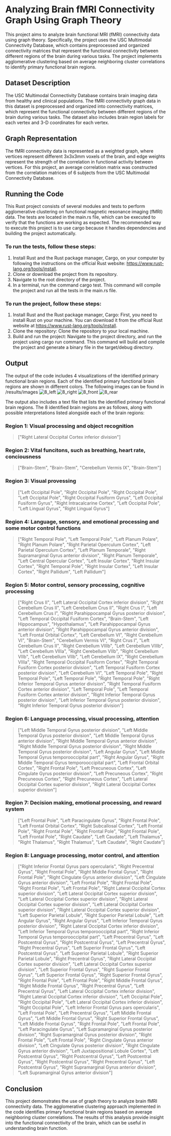 # Analyzing Brain fMRI Connectivity Graph Using Graph Theory
This project aims to analyze brain functional MRI (fMRI) connectivity data using graph theory. Specifically, the project uses the USC Multimodal Connectivity Database, which contains preprocessed and organized connectivity matrices that represent the functional connectivity between different regions of the brain during various tasks. The project implements agglomerative clustering based on average neighboring cluster correlations to identify primary functional brain regions.

## Dataset Description
The USC Multimodal Connectivity Database contains brain imaging data from healthy and clinical populations. The fMRI connectivity graph data in this dataset is preprocessed and organized into connectivity matrices, which represent the functional connectivity between different regions of the brain during various tasks. The dataset also includes brain region labels for each vertex and 3-D coordinates for each vertex.

## Graph Representation
The fMRI connectivity data is represented as a weighted graph, where vertices represent different 3x3x3mm voxels of the brain, and edge weights represent the strength of the correlation in functional activity between vertices. For this project, an average correlation matrix was constructed from the correlation matrices of 6 subjects from the USC Multimodal Connectivity Database.

## Running the Code

This Rust project consists of several modules and tests to perform agglomerative clustering on functional magnetic resonance imaging (fMRI) data. The tests are located in the main.rs file, which can be executed to verify that the functions are working as expected. The recommended way to execute this project is to use cargo because it handles dependencies and building the project automatically.

### To run the tests, follow these steps:

1. Install Rust and the Rust package manager, Cargo, on your computer by following the instructions on the official Rust website: https://www.rust-lang.org/tools/install.
2. Clone or download the project from its repository.
3. Navigate to the root directory of the project.
4. In a terminal, run the command cargo test. This command will compile the project and run all the tests in the main.rs file.


### To run the project, follow these steps:

1. Install Rust and the Rust package manager, Cargo: First, you need to install Rust on your machine. You can download it from the official Rust website at https://www.rust-lang.org/tools/install.
2. Clone the repository: Clone the repository to your local machine.
3. Build and run the project: Navigate to the project directory, and run the project using cargo run command. This command will build and compile the project and generate a binary file in the target/debug directory.

## Output
The output of the code includes 4 visualizations of the identified primary functional brain regions. Each of the identified primary functional brain regions are shown in different colors. The following images can be found in /results/images
![8_left](https://user-images.githubusercontent.com/103334331/236632909-e1dd11b2-e202-46f9-8397-e2c8e2bdae67.png)
![8_right](https://user-images.githubusercontent.com/103334331/236632910-09ba3b68-76c5-4563-8140-d73363d56ff6.png)
![8_front](https://user-images.githubusercontent.com/103334331/236632914-ffb66ec5-0337-4666-8b37-b073c9321a7b.png)
![8_rear](https://user-images.githubusercontent.com/103334331/236632919-83381174-d31f-4721-824f-b5c6a8ba2169.png)

The output also includes a text file that lists the identified primary functional brain regions. The 8 identified brain regions are as follows, along with possible interpretations listed alongside each of the brain regions: 

 ### Region 1: Visual  processing and object recognition
> ["Right Lateral Occipital Cortex inferior division"]

 ### Region 2: Vital funcitons, such as breathing, heart rate, conciousness
> ["Brain-Stem", "Brain-Stem", "Cerebellum Vermis IX", "Brain-Stem"]

 ### Region 3: Visual provessing
> ["Left Occipital Pole", "Right Occipital Pole", "Right Occipital Pole", "Left Occipital Pole", "Right Occipital Fusiform Gyrus", "Left Occipital Fusiform Gyrus", "Right Intracalcarine Cortex", "Left Occipital Pole", "Left Lingual Gyrus", "Right Lingual Gyrus"]

 ### Region 4: Language, sensory, and emotional processing and some motor control functions
> ["Right Temporal Pole", "Left Temporal Pole", "Left Planum Polare", "Right Planum Polare", "Right Parietal Operculum Cortex", "Left Parietal Operculum Cortex", "Left Planum Temporale", "Right Supramarginal Gyrus anterior division", "Right Planum Temporale", "Left Central Opercular Cortex", "Left Insular Cortex", "Right Insular Cortex", "Right Temporal Pole", "Right Insular Cortex", "Left Insular Cortex", "Right Pallidum", "Left Pallidum"]

 ### Region 5: Motor control, sensory processing, cognitive processing
> ["Right Crus II", "Left Lateral Occipital Cortex inferior division", "Right Cerebellum Crus II", "Left Cerebellum Crus II", "Right Crus I", "Left Cerebellum Crus I", "Right Parahippocampal Gyrus posterior division", "Left Temporal Occipital Fusiform Cortex", "Brain-Stem", "Left Hippocampus", "Hypothalamus", "Left Parahippocampal Gyrus anterior division", "Right Parahippocampal Gyrus anterior division", "Left Frontal Orbital Cortex", "Left Cerebellum VI", "Right Cerebellum VI", "Brain-Stem", "Cerebellum Vermis VI", "Right Crus I", "Left Cerebellum Crus II", "Right Cerebellum VIIIb", "Left Cerebellum VIIIb", "Left Cerebellum VIIIa", "Right Cerebellum VIIb", "Right Cerebellum VIIb", "Left Cerebellum VIIb", "Left Cerebellum IX", "Right Cerebellum VIIIa", "Right Temporal Occipital Fusiform Cortex", "Right Temporal Fusiform Cortex posterior division", "Left Temporal Fusiform Cortex posterior division", "Left Cerebellum VI", "Left Temporal Pole", "Right Temporal Pole", "Left Temporal Pole", "Right Temporal Pole", "Right Inferior Temporal Gyrus anterior division", "Right Temporal Fusiform Cortex anterior division", "Left Temporal Pole", "Left Temporal Fusiform Cortex anterior division", "Right Inferior Temporal Gyrus posterior division", "Left Inferior Temporal Gyrus posterior division", "Right Inferior Temporal Gyrus posterior division"]

 ### Region 6: Language processing, visual processing, attention
> ["Left Middle Temporal Gyrus posterior division", "Left Middle Temporal Gyrus posterior division", "Left Middle Temporal Gyrus anterior division", "Right Middle Temporal Gyrus anterior division", "Right Middle Temporal Gyrus posterior division", "Right Middle Temporal Gyrus posterior division", "Left Angular Gyrus", "Left Middle Temporal Gyrus temporooccipital part", "Right Angular Gyrus", "Right Middle Temporal Gyrus temporooccipital part", "Left Frontal Orbital Cortex", "Right Frontal Pole", "Left Precuneous Cortex", "Left Cingulate Gyrus posterior division", "Left Precuneous Cortex", "Right Precuneous Cortex", "Right Precuneous Cortex", "Left Lateral Occipital Cortex superior division", "Right Lateral Occipital Cortex superior division"]

 ### Region 7: Decision making, emotional processing, and reward system
> ["Left Frontal Pole", "Left Paracingulate Gyrus", "Right Frontal Pole", "Left Frontal Orbital Cortex", "Right Subcallosal Cortex", "Left Frontal Pole", "Right Frontal Pole", "Right Frontal Pole", "Right Frontal Pole", "Left Frontal Pole", "Right Caudate", "Left Caudate", "Left Thalamus", "Right Thalamus", "Right Thalamus", "Left Caudate", "Right Caudate"]

 ### Region 8: Language processing, motor control, and attention
> ["Right Inferior Frontal Gyrus pars opercularis", "Right Precentral Gyrus", "Right Frontal Pole", "Right Middle Frontal Gyrus", "Right Frontal Pole", "Right Cingulate Gyrus anterior division", "Left Cingulate Gyrus anterior division", "Left Frontal Pole", "Right Frontal Pole", "Right Frontal Pole", "Left Frontal Pole", "Right Lateral Occipital Cortex superior division", "Left Lateral Occipital Cortex superior division", "Left Lateral Occipital Cortex superior division", "Right Lateral Occipital Cortex superior division", "Left Lateral Occipital Cortex superior division", "Right Lateral Occipital Cortex superior division", "Left Superior Parietal Lobule", "Right Superior Parietal Lobule", "Left Angular Gyrus", "Right Angular Gyrus", "Left Inferior Temporal Gyrus posterior division", "Right Lateral Occipital Cortex inferior division", "Left Inferior Temporal Gyrus temporooccipital part", "Right Inferior Temporal Gyrus temporooccipital part", "Left Precentral Gyrus", "Left Postcentral Gyrus", "Right Postcentral Gyrus", "Left Precentral Gyrus", "Right Precentral Gyrus", "Left Superior Frontal Gyrus", "Left Postcentral Gyrus", "Left Superior Parietal Lobule", "Right Superior Parietal Lobule", "Right Precentral Gyrus", "Right Lateral Occipital Cortex superior division", "Left Lateral Occipital Cortex superior division", "Left Superior Frontal Gyrus", "Right Superior Frontal Gyrus", "Left Superior Frontal Gyrus", "Right Superior Frontal Gyrus", "Right Frontal Pole", "Left Frontal Pole", "Right Middle Frontal Gyrus", "Right Middle Frontal Gyrus", "Right Precentral Gyrus", "Left Precentral Gyrus", "Left Lateral Occipital Cortex inferior division", "Right Lateral Occipital Cortex inferior division", "Left Occipital Pole", "Right Occipital Pole", "Left Lateral Occipital Cortex inferior division", "Right Occipital Pole", "Left Inferior Frontal Gyrus pars opercularis", "Left Frontal Pole", "Left Precentral Gyrus", "Left Middle Frontal Gyrus", "Left Middle Frontal Gyrus", "Right Superior Frontal Gyrus", "Left Middle Frontal Gyrus", "Right Frontal Pole", "Left Frontal Pole", "Left Paracingulate Gyrus", "Left Supramarginal Gyrus posterior division", "Right Supramarginal Gyrus posterior division", "Right Frontal Pole", "Left Frontal Pole", "Right Cingulate Gyrus anterior division", "Left Cingulate Gyrus posterior division", "Right Cingulate Gyrus anterior division", "Left Juxtapositional Lobule Cortex", "Left Postcentral Gyrus", "Right Postcentral Gyrus", "Left Postcentral Gyrus", "Right Postcentral Gyrus", "Right Precentral Gyrus", "Left Postcentral Gyrus", "Right Supramarginal Gyrus anterior division", "Left Supramarginal Gyrus anterior division"]


## Conclusion
This project demonstrates the use of graph theory to analyze brain fMRI connectivity data. The agglomerative clustering approach implemented in the code identifies primary functional brain regions based on average neighboring cluster correlations. The results of this analysis provide insight into the functional connectivity of the brain, which can be useful in understanding brain function.
